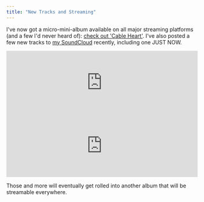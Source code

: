 ```yaml
---
title: "New Tracks and Streaming"
---
```


I've now got a micro-mini-album available on all major streaming platforms (and a few I'd never heard of): 
[check out 'Cable Heart'](https://distrokid.com/hyperfollow/duelinmarkers/cable-heart).
I've also posted a few new tracks to [my SoundCloud](https://soundcloud.com/duelinmarkers) recently, including one JUST NOW.

<iframe width="100%" height="166" scrolling="no" frameborder="no" allow="autoplay" src="https://w.soundcloud.com/player/?url=https%3A//api.soundcloud.com/tracks/720762988&color=%2350524c&auto_play=false&hide_related=false&show_comments=true&show_user=true&show_reposts=false&show_teaser=true"></iframe>

<iframe width="100%" height="166" scrolling="no" frameborder="no" allow="autoplay" src="https://w.soundcloud.com/player/?url=https%3A//api.soundcloud.com/tracks/719473729&color=%23847c7c&auto_play=false&hide_related=false&show_comments=true&show_user=true&show_reposts=false&show_teaser=true"></iframe>

Those and more will eventually get rolled into another album that will be streamable everywhere.
